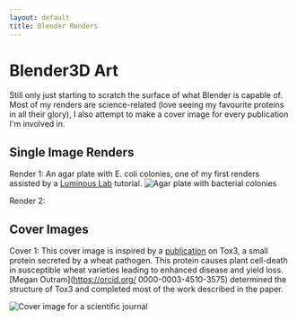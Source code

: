 ```yaml
---
layout: default
title: Blender Renders
---
```


# Blender3D Art

Still only just starting to scratch the surface of what Blender is capable of. Most of my renders are science-related (love seeing my favourite proteins in all their glory), I also attempt to make a cover image for every publication I'm involved in. 

## Single Image Renders

Render 1: An agar plate with E. coli colonies, one of my first renders assisted by a [Luminous Lab](https://www.youtube.com/c/LuminousLab) tutorial.
![Agar plate with bacterial colonies](/assets/images/agar_plate.png)

Render 2:

## Cover Images 

Cover 1: This cover image is inspired by a [publication](https://doi.org/10.1111/nph.17516) on Tox3, a small protein secreted by a wheat pathogen. This protein causes plant cell-death in susceptible wheat varieties leading to enhanced disease and yield loss. [Megan Outram](https://orcid.org/
0000-0003-4510-3575) determined the structure of Tox3 and completed most of the work described in the paper.

![Cover image for a scientific journal](/assets/images/Tox3_cover.png)

